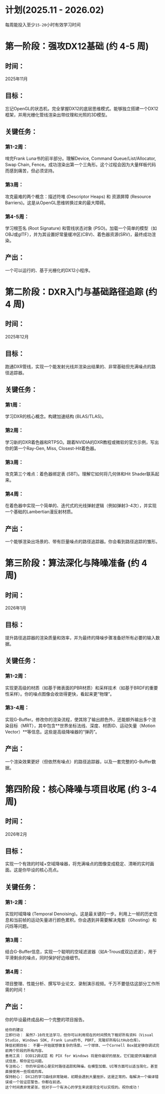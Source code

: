 # 计划(2025.11 - 2026.02)

每周能投入至少`15-20`小时有效学习时间

# 第一阶段：强攻DX12基础 (约 4-5 周)
## 时间： 
2025年11月
## 目标： 
忘记OpenGL的状态机，完全掌握DX12的底层思维模式。能够独立搭建一个DX12框架，并用光栅化管线渲染出带纹理和光照的3D模型。
## 关键任务：
### 第1-2周： 
啃完Frank Luna书的前半部分。理解Device, Command Queue/List/Allocator, Swap Chain, Fence。成功渲染出第一个三角形。这个过程会因为大量样板代码而感到痛苦，但必须坚持。
### 第3周： 
攻克最难的两个概念：描述符堆 (Descriptor Heaps) 和 资源屏障 (Resource Barriers)。这是从OpenGL思维转换过来的最大障碍。
### 第4-5周： 
学习根签名 (Root Signature) 和管线状态对象 (PSO)。加载一个简单的模型（如OBJ或glTF），并为其设置好常量缓冲区(CBV)、着色器资源(SRV)，最终成功渲染。
## 产出：
一个可以运行的、基于光栅化的DX12小程序。
# 第二阶段：DXR入门与基础路径追踪 (约 4 周)
## 时间： 
2025年12月
## 目标： 
跑通DXR管线，实现一个能发射光线并渲染出结果的、非常基础但充满噪点的路径追踪器。
## 关键任务：
### 第1周： 
学习DXR的核心概念。构建加速结构 (BLAS/TLAS)。
### 第2周： 
学习新的DXR着色器和RTPSO。跟着NVIDIA的DXR教程或微软的官方示例，写出你的第一个Ray-Gen, Miss, Closest-Hit着色器。
### 第3周： 
攻克第三个难点：着色器绑定表 (SBT)。理解它如何将几何体和Hit Shader联系起来。
### 第4周： 
在着色器中实现一个简单的、迭代式的光线弹射逻辑（例如弹射3-4次），并实现一个基础的Lambertian漫反射材质。
## 产出： 
一个能够渲染出场景的、带有巨量噪点的路径追踪器。你会看到路径追踪的雏形。
# 第三阶段：算法深化与降噪准备 (约 4 周)
## 时间： 
2026年1月
## 目标： 
提升路径追踪器的渲染质量和效率，并为最终的降噪步骤准备好所有必要的输入数据。
## 关键任务：
### 第1-2周： 
实现更高级的材质（如基于微表面的PBR材质）和采样技术（如基于BRDF的重要性采样）。你的噪点图像会收敛得更快，看起来更“物理”。
### 第3-4周： 
实现G-Buffer。修改你的渲染流程，使其除了输出颜色外，还能额外输出多个渲染目标（MRT），其中包含**世界坐标法线、深度、材质ID、运动矢量（Motion Vector）**等信息。这些是高级降噪器的“弹药”。
## 产出： 
一个渲染效果更好（但依然有噪点）的路径追踪器，以及一套完整的G-Buffer数据。
# 第四阶段：核心降噪与项目收尾 (约 3-4 周)
## 时间： 
2026年2月
## 目标： 
实现一个有效的时域+空域降噪器，将充满噪点的图像变成稳定、清晰的实时画面。这是你毕设的核心亮点。
## 关键任务：
### 第1-2周： 
实现时域降噪 (Temporal Denoising)。这是最关键的一步。利用上一帧的历史信息和当前帧的运动矢量进行颜色累积。你会遇到并需要解决鬼影（Ghosting）和闪烁等问题。
### 第3周： 
结合G-Buffer信息，实现一个聪明的空域滤波器（如A-Trous或双边滤波），用于平滑剩余的噪点，同时保护好边缘细节。
### 第4周： 
项目整理、性能分析、撰写毕业论文、录制演示视频。千万不要低估这部分工作所需的时间！
## 产出： 
你的毕设最终成品和一个完整的项目报告。

```
给你的建议
立即行动： 虽然7-10月无法学习，但你可以利用现在的时间预先下载好所有资料（Visual Studio, Windows SDK, Frank Luna的书, PBRT, 克隆好所有GitHub仓库）。
降低初期目标： 不要一开始就想做复杂的场景。一个球体、一个Cornell Box就足够你调试完前两个阶段的所有内容。
善用工具： D3D12调试层 和 PIX for Windows 将是你最好的朋友。它们能提供海量的调试信息，帮你定位问题。
专注核心： 你的毕设核心是实时路径追踪和降噪。在模型加载、UI等方面可以适当简化，甚至直接使用一些现成的库。
保持耐心： DX12的学习曲线非常陡峭，初期会遇到大量挫折。这是正常的。每解决一个编译错误或一个验证层警告，你都在前进。
这个时间表非常紧张，但对于一个有决心的学生来说是完全可以实现的。祝你成功！
```